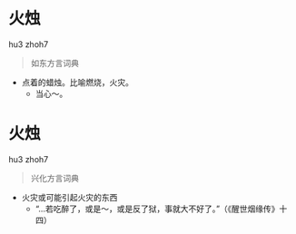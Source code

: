# 火烛
hu3 zhoh7
> 如东方言词典
- 点着的蜡烛。比喻燃烧，火灾。
  - 当心～。

# 火烛
hu3 zhoh7
> 兴化方言词典
- 火灾或可能引起火灾的东西
  - “…若吃醉了，或是～，或是反了狱，事就大不好了。”（《醒世烟缘传》十四）
